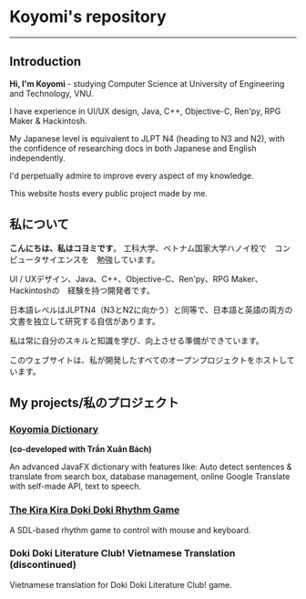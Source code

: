#  Koyomi's repository
---
## Introduction

**Hi, I'm Koyomi** - studying Computer Science at University of Engineering and Technology, VNU.

I have experience in UI/UX design, Java, C++, Objective-C, Ren'py, RPG Maker & Hackintosh.

My Japanese level is equivalent to JLPT N4 (heading to N3 and N2), with the confidence of researching docs in both Japanese and English independently. 

I'd perpetually admire to improve every aspect of my knowledge.

This website hosts every public project made by me.


## 私について
**こんにちは、私はコヨミです**。
工科大学、ベトナム国家大学ハノイ校で　コンピュータサイエンスを　勉強しています。

UI / UXデザイン、Java、C++、Objective-C、Ren'py、RPG Maker、Hackintoshの　経験を持つ開発者です。

日本語レベルはJLPTN4（N3とN2に向かう）と同等で、日本語と英語の両方の文書を独立して研究する自信があります。

私は常に自分のスキルと知識を学び、向上させる準備ができています。

このウェブサイトは、私が開発したすべてのオープンプロジェクトをホストしています。

## My projects/私のプロジェクト


### [Koyomia Dictionary](https://github.com/miaht94/Dictionary) 
**(co-developed with Trần Xuân Bách)**

An advanced JavaFX dictionary with features like: Auto detect sentences & translate from search box, database management, online Google Translate with self-made API, text to speech.


### [The Kira Kira Doki Doki Rhythm Game](https://github.com/vakoyomi/KiraDokiProject)
A SDL-based rhythm game to control with mouse and keyboard.


### Doki Doki Literature Club! Vietnamese Translation (discontinued)
Vietnamese translation for Doki Doki Literature Club! game.